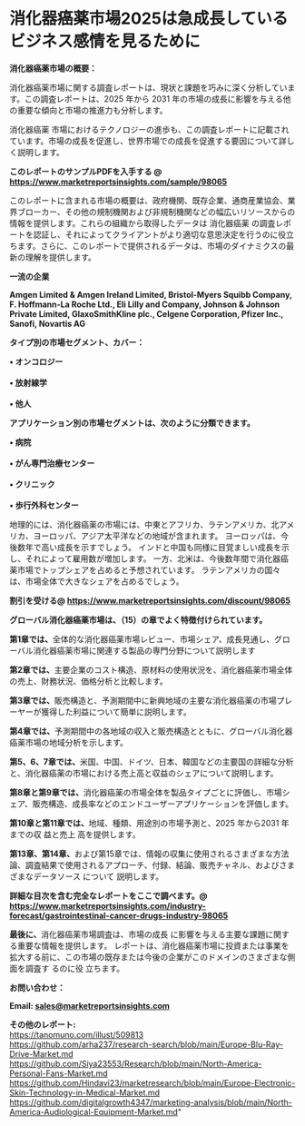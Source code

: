 # 消化器癌薬市場2025は急成長しているビジネス感情を見るために

<strong><b>消化器癌薬市場の概要：</b></strong>

消化器癌薬市場に関する調査レポートは、現状と課題を巧みに深く分析しています。この調査レポートは、2025 年から 2031 年の市場の成長に影響を与える他の重要な傾向と市場の推進力も分析します。

消化器癌薬 市場におけるテクノロジーの進歩も、この調査レポートに記載されています。市場の成長を促進し、世界市場での成長を促進する要因について詳しく説明します。

<strong>このレポートのサンプルPDFを入手する @ <a href=https://www.marketreportsinsights.com/sample/98065>https://www.marketreportsinsights.com/sample/98065</a></strong>

このレポートに含まれる市場の概要は、政府機関、既存企業、通商産業協会、業界ブローカー、その他の規制機関および非規制機関などの幅広いリソースからの情報を提供します。これらの組織から取得したデータは 消化器癌薬 の調査レポートを認証し、それによってクライアントがより適切な意思決定を行うのに役立ちます。さらに、このレポートで提供されるデータは、市場のダイナミクスの最新の理解を提供します。

<strong>一流の企業</strong>

<strong><b>Amgen Limited & Amgen Ireland Limited, Bristol-Myers Squibb Company, F. Hoffmann-La Roche Ltd., Eli Lilly and Company, Johnson & Johnson Private Limited, GlaxoSmithKline plc., Celgene Corporation, Pfizer Inc., Sanofi, Novartis AG</b></strong>

<strong><b>タイプ別の市場セグメント、カバー：</b></strong>

<strong>• オンコロジー<br><br>• 放射線学<br><br>• 他人</strong>

<strong><b>アプリケーション別の市場セグメントは、次のように分類できます。</b></strong>

<strong>• 病院<br><br>• がん専門治療センター<br><br>• クリニック<br><br>• 歩行外科センター</strong>

 地理的には、消化器癌薬の市場には、中東とアフリカ、ラテンアメリカ、北アメリカ、ヨーロッパ、アジア太平洋などの地域が含まれます。 ヨーロッパは、今後数年で高い成長を示すでしょう。 インドと中国も同様に目覚ましい成長を示し、それによって雇用数が増加します。 一方、北米は、今後数年間で消化器癌薬市場でトップシェアを占めると予想されています。 ラテンアメリカの国々は、市場全体で大きなシェアを占めるでしょう。

<strong>割引を受ける@ <a href=https://www.marketreportsinsights.com/discount/98065>https://www.marketreportsinsights.com/discount/98065</a></strong>

<strong><b>グローバル消化器癌薬市場は、（15）の章でよく特徴付けられています。</b></strong>

<strong><b>第</b></strong><strong><b>1章では、</b></strong>全体的な消化器癌薬市場レビュー、市場シェア、成長見通し、グローバル消化器癌薬市場に関連する製品の専門分野について説明します

<strong><b>第2章では、</b></strong>主要企業のコスト構造、原材料の使用状況を、消化器癌薬市場全体の売上、財務状況、価格分析と比較します。

<strong><b>第3章では、</b></strong>販売構造と、予測期間中に新興地域の主要な消化器癌薬の市場プレーヤーが獲得した利益について簡単に説明します。

<strong><b>第4章では、</b></strong>予測期間中の各地域の収入と販売構造とともに、グローバル消化器癌薬市場の地域分析を示します。

<strong><b>第5、6、7章では、</b></strong>米国、中国、ドイツ、日本、韓国などの主要国の詳細な分析と、消化器癌薬の市場における売上高と収益のシェアについて説明します。

<strong><b>第8章と第9章では、</b></strong>消化器癌薬の市場全体を製品タイプごとに評価し、市場シェア、販売構造、成長率などのエンドユーザーアプリケーションを評価します。

<strong><b>第10章と第11章では、</b></strong>地域、種類、用途別の市場予測と、2025 年から2031 年までの収 益と売上 高を提供します。

<strong><b>第13章、第14章、</b></strong>および第15章では、情報の収集に使用されるさまざまな方法論、調査結果で使用されるアプローチ、付録、結論、販売チャネル、およびさまざまなデータソース について 説明します。

<strong>詳細な目次を含む完全なレポートをここで調べます。@ <a href=https://www.marketreportsinsights.com/industry-forecast/gastrointestinal-cancer-drugs-industry-98065>https://www.marketreportsinsights.com/industry-forecast/gastrointestinal-cancer-drugs-industry-98065</a></strong>

<strong><b>最後に、</b></strong>消化器癌薬市場調査は、市場の成長 に影響を</a>与える主要な課題に関する重要な情報を提供します。 レポートは、消化器癌薬市場に投資または事業を拡大する前に、この市場の既存または今後の企業がこのドメインのさまざまな側面を調査す るのに役 立ちます。

<strong><b>お問い合わせ：</b></strong>

<strong>Email: </strong><a href=mailto:sales@marketreportsinsights.com><strong>sales@marketreportsinsights.com</strong></a>

<strong>その他のレポート:</strong>
<br>
<a href=https://tanomuno.com/illust/509813>https://tanomuno.com/illust/509813</a>
<br>
<a href=https://github.com/arha237/research-search/blob/main/Europe-Blu-Ray-Drive-Market.md>https://github.com/arha237/research-search/blob/main/Europe-Blu-Ray-Drive-Market.md</a>
<br>
<a href=https://github.com/Siya23553/Research/blob/main/North-America-Personal-Fans-Market.md>https://github.com/Siya23553/Research/blob/main/North-America-Personal-Fans-Market.md</a>
<br>
<a href=https://github.com/Hindavi23/marketresearch/blob/main/Europe-Electronic-Skin-Technology-in-Medical-Market.md>https://github.com/Hindavi23/marketresearch/blob/main/Europe-Electronic-Skin-Technology-in-Medical-Market.md</a>
<br>
<a href=https://github.com/digitalgrowth4347/marketing-analysis/blob/main/North-America-Audiological-Equipment-Market.md>https://github.com/digitalgrowth4347/marketing-analysis/blob/main/North-America-Audiological-Equipment-Market.md</a>"
